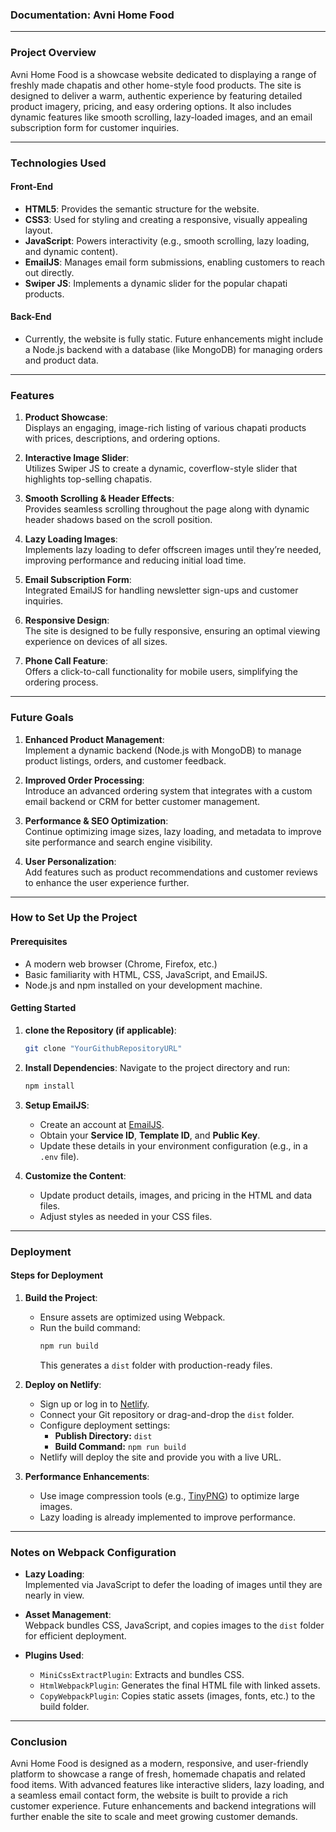 

### Documentation: Avni Home Food

---

### **Project Overview**

Avni Home Food is a showcase website dedicated to displaying a range of freshly made chapatis and other home-style food products. The site is designed to deliver a warm, authentic experience by featuring detailed product imagery, pricing, and easy ordering options. It also includes dynamic features like smooth scrolling, lazy-loaded images, and an email subscription form for customer inquiries.

---

### **Technologies Used**

#### **Front-End**
- **HTML5**: Provides the semantic structure for the website.
- **CSS3**: Used for styling and creating a responsive, visually appealing layout.
- **JavaScript**: Powers interactivity (e.g., smooth scrolling, lazy loading, and dynamic content).
- **EmailJS**: Manages email form submissions, enabling customers to reach out directly.
- **Swiper JS**: Implements a dynamic slider for the popular chapati products.

#### **Back-End**
- Currently, the website is fully static. Future enhancements might include a Node.js backend with a database (like MongoDB) for managing orders and product data.

---

### **Features**

1. **Product Showcase**:  
   Displays an engaging, image-rich listing of various chapati products with prices, descriptions, and ordering options.

2. **Interactive Image Slider**:  
   Utilizes Swiper JS to create a dynamic, coverflow-style slider that highlights top-selling chapatis.

3. **Smooth Scrolling & Header Effects**:  
   Provides seamless scrolling throughout the page along with dynamic header shadows based on the scroll position.

4. **Lazy Loading Images**:  
   Implements lazy loading to defer offscreen images until they’re needed, improving performance and reducing initial load time.

5. **Email Subscription Form**:  
   Integrated EmailJS for handling newsletter sign-ups and customer inquiries.

6. **Responsive Design**:  
   The site is designed to be fully responsive, ensuring an optimal viewing experience on devices of all sizes.

7. **Phone Call Feature**:  
   Offers a click-to-call functionality for mobile users, simplifying the ordering process.

---

### **Future Goals**

1. **Enhanced Product Management**:  
   Implement a dynamic backend (Node.js with MongoDB) to manage product listings, orders, and customer feedback.

2. **Improved Order Processing**:  
   Introduce an advanced ordering system that integrates with a custom email backend or CRM for better customer management.

3. **Performance & SEO Optimization**:  
   Continue optimizing image sizes, lazy loading, and metadata to improve site performance and search engine visibility.

4. **User Personalization**:  
   Add features such as product recommendations and customer reviews to enhance the user experience further.

---

### **How to Set Up the Project**

#### **Prerequisites**
- A modern web browser (Chrome, Firefox, etc.)
- Basic familiarity with HTML, CSS, JavaScript, and EmailJS.
- Node.js and npm installed on your development machine.

#### **Getting Started**
1. **clone the Repository (if applicable)**:
   ```bash
   git clone "YourGithubRepositoryURL"
   ```

2. **Install Dependencies**:
   Navigate to the project directory and run:
   ```bash
   npm install
   ```

3. **Setup EmailJS**:
   - Create an account at [EmailJS](https://www.emailjs.com).
   - Obtain your **Service ID**, **Template ID**, and **Public Key**.
   - Update these details in your environment configuration (e.g., in a `.env` file).

4. **Customize the Content**:
   - Update product details, images, and pricing in the HTML and data files.
   - Adjust styles as needed in your CSS files.

---

### **Deployment**

#### **Steps for Deployment**
1. **Build the Project**:
   - Ensure assets are optimized using Webpack.
   - Run the build command:
     ```bash
     npm run build
     ```
     This generates a `dist` folder with production-ready files.

2. **Deploy on Netlify**:
   - Sign up or log in to [Netlify](https://www.netlify.com).
   - Connect your Git repository or drag-and-drop the `dist` folder.
   - Configure deployment settings:
     - **Publish Directory:** `dist`
     - **Build Command:** `npm run build`
   - Netlify will deploy the site and provide you with a live URL.

3. **Performance Enhancements**:
   - Use image compression tools (e.g., [TinyPNG](https://tinypng.com)) to optimize large images.
   - Lazy loading is already implemented to improve performance.

---

### **Notes on Webpack Configuration**

- **Lazy Loading**:  
  Implemented via JavaScript to defer the loading of images until they are nearly in view.
  
- **Asset Management**:  
  Webpack bundles CSS, JavaScript, and copies images to the `dist` folder for efficient deployment.
  
- **Plugins Used**:
  - `MiniCssExtractPlugin`: Extracts and bundles CSS.
  - `HtmlWebpackPlugin`: Generates the final HTML file with linked assets.
  - `CopyWebpackPlugin`: Copies static assets (images, fonts, etc.) to the build folder.

---

### **Conclusion**

Avni Home Food is designed as a modern, responsive, and user-friendly platform to showcase a range of fresh, 
homemade chapatis and related food items. With advanced features like interactive sliders, lazy loading, and 
a seamless email contact form, the website is built to provide a rich customer experience. Future enhancements 
and backend integrations will further enable the site to scale and meet growing customer demands.

